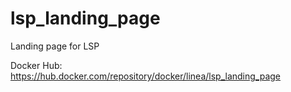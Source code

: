 # lsp_landing_page
Landing page for LSP

Docker Hub: https://hub.docker.com/repository/docker/linea/lsp_landing_page